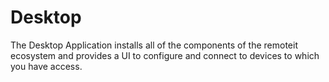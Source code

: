 # Desktop

The Desktop Application installs all of the components of the remoteit ecosystem and provides a UI to configure and connect to devices to which you have access.
